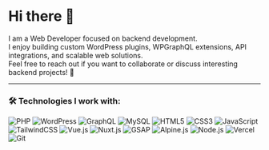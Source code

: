 # Hi there 👋

I am a Web Developer focused on backend development.  
I enjoy building custom WordPress plugins, WPGraphQL extensions, API integrations, and scalable web solutions.  
Feel free to reach out if you want to collaborate or discuss interesting backend projects! 🚀

---

### 🛠️ Technologies I work with:

![PHP](https://img.shields.io/badge/PHP-rgb(19,27,40)?style=for-the-badge&logo=php)
![WordPress](https://img.shields.io/badge/WordPress-rgb(19,27,40)?style=for-the-badge&logo=WordPress)
![GraphQL](https://img.shields.io/badge/GraphQL-rgb(19,27,40)?style=for-the-badge&logo=GraphQL)
![MySQL](https://img.shields.io/badge/MySQL-rgb(19,27,40)?style=for-the-badge&logo=MySQL)
![HTML5](https://img.shields.io/badge/HTML5-rgb(19,27,40)?style=for-the-badge&logo=HTML5)
![CSS3](https://img.shields.io/badge/CSS3-rgb(19,27,40)?style=for-the-badge&logo=CSS3)
![JavaScript](https://img.shields.io/badge/JavaScript-rgb(19,27,40)?style=for-the-badge&logo=JavaScript)
![TailwindCSS](https://img.shields.io/badge/TailwindCSS-rgb(19,27,40)?style=for-the-badge&logo=TailwindCSS)
![Vue.js](https://img.shields.io/badge/Vue.js-rgb(19,27,40)?style=for-the-badge&logo=Vue.js)
![Nuxt.js](https://img.shields.io/badge/Nuxt.js-rgb(19,27,40)?style=for-the-badge&logo=Nuxt.js)
![GSAP](https://img.shields.io/badge/GSAP-rgb(19,27,40)?style=for-the-badge&logo=greensock)
![Alpine.js](https://img.shields.io/badge/Alpine.js-rgb(19,27,40)?style=for-the-badge&logo=Alpine.js)
![Node.js](https://img.shields.io/badge/Node.js-rgb(19,27,40)?style=for-the-badge&logo=Node.js)
![Vercel](https://img.shields.io/badge/Vercel-rgb(19,27,40)?style=for-the-badge&logo=Vercel)
![Git](https://img.shields.io/badge/GIT-rgb(19,27,40)?style=for-the-badge&logo=GIT)

